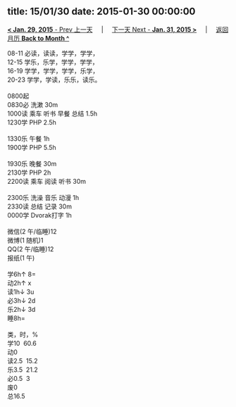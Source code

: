 title: 15/01/30
date: 2015-01-30 00:00:00
---
[**< Jan. 29, 2015** - Prev 上一天](/lifelogs/2015/01/d29.html) &nbsp; &nbsp; | &nbsp; &nbsp; [下一天 Next - **Jan. 31, 2015 >**](/lifelogs/2015/01/d31.html) &nbsp; &nbsp; |  &nbsp; &nbsp; [返回月历 **Back to Month ^**](/lifelogs/2015/01/index.html)
<br/><div>08-11 必读，读读，学学，学学，<br/>12-15 学乐，乐学，学学，学学，<br/>16-19 学学，学学，学学，乐学，<br/>20-23 学学，学读，乐乐，读乐。<br/><br/>0800起<br/>0830必 洗漱 30m<br/>1000读 乘车 听书 早餐 总结 1.5h<br/>1230学 PHP 2.5h<br/><br/>1330乐 午餐 1h<br/>1900学 PHP 5.5h<br/><br/>1930乐 晚餐 30m<br/>2130学 PHP 2h<br/>2200读 乘车 阅读 听书 30m<br/><br/>2300乐 洗澡 音乐 动漫 1h</div><div>2330读 总结 记录 30m<br/>0000学 Dvorak打字 1h<br/><br/>微信(2 午/临睡)12<br/>微博(1 随机)1<br/>QQ(2 午/临睡)12<br/>报纸(1 午)<br/><br/>学6h↑ 8=<br/>动2h↑ x<br/>读1h↓ 3u<br/>必3h↓ 2d<br/>乐2h↓ 3d<br/>睡8h=<br/><br/>类，时，%<br/>学10  60.6<br/>动0<br/>读2.5  15.2<br/>乐3.5  21.2<br/>必0.5  3<br/>废0<br/>总16.5<br/>